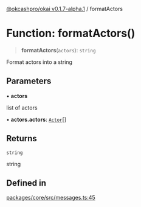 [@okcashpro/okai v0.1.7-alpha.1](../index.md) / formatActors

# Function: formatActors()

> **formatActors**(`actors`): `string`

Format actors into a string

## Parameters

• **actors**

list of actors

• **actors.actors**: [`Actor`](../interfaces/Actor.md)[]

## Returns

`string`

string

## Defined in

[packages/core/src/messages.ts:45](https://github.com/okcashpro/okai/blob/main/packages/core/src/messages.ts#L45)
